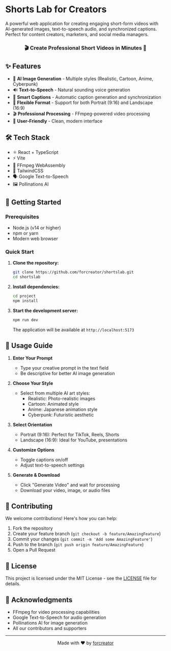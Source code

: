 # Shorts Lab for Creators

A powerful web application for creating engaging short-form videos with AI-generated images, text-to-speech audio, and synchronized captions. Perfect for content creators, marketers, and social media managers.

<div align="center">
  <h3>🎬 Create Professional Short Videos in Minutes 🚀</h3>
</div>

## ✨ Features

- 🎨 **AI Image Generation** - Multiple styles (Realistic, Cartoon, Anime, Cyberpunk)
- 🔊 **Text-to-Speech** - Natural sounding voice generation
- 📝 **Smart Captions** - Automatic caption generation and synchronization
- 📱 **Flexible Format** - Support for both Portrait (9:16) and Landscape (16:9)
- 🎬 **Professional Processing** - FFmpeg-powered video processing
- 🎯 **User-Friendly** - Clean, modern interface

## 🛠️ Tech Stack

- ⚛️ React + TypeScript
- ⚡ Vite
- 🎥 FFmpeg WebAssembly
- 🎨 TailwindCSS
- 🗣️ Google Text-to-Speech
- 🖼️ Pollinations AI

## 🚀 Getting Started

### Prerequisites

- Node.js (v14 or higher)
- npm or yarn
- Modern web browser

### Quick Start

1. **Clone the repository:**
   ```bash
   git clone https://github.com/forcreator/shortslab.git
   cd shortslab
   ```

2. **Install dependencies:**
   ```bash
   cd project
   npm install
   ```

3. **Start the development server:**
   ```bash
   npm run dev
   ```

   The application will be available at `http://localhost:5173`

## 📝 Usage Guide

1. **Enter Your Prompt**
   - Type your creative prompt in the text field
   - Be descriptive for better AI image generation

2. **Choose Your Style**
   - Select from multiple AI art styles:
     - Realistic: Photo-realistic images
     - Cartoon: Animated style
     - Anime: Japanese animation style
     - Cyberpunk: Futuristic aesthetic

3. **Select Orientation**
   - Portrait (9:16): Perfect for TikTok, Reels, Shorts
   - Landscape (16:9): Ideal for YouTube, presentations

4. **Customize Options**
   - Toggle captions on/off
   - Adjust text-to-speech settings

5. **Generate & Download**
   - Click "Generate Video" and wait for processing
   - Download your video, image, or audio files

## 🤝 Contributing

We welcome contributions! Here's how you can help:

1. Fork the repository
2. Create your feature branch (`git checkout -b feature/AmazingFeature`)
3. Commit your changes (`git commit -m 'Add some AmazingFeature'`)
4. Push to the branch (`git push origin feature/AmazingFeature`)
5. Open a Pull Request

## 📄 License

This project is licensed under the MIT License - see the [LICENSE](LICENSE) file for details.

## 🙏 Acknowledgments

- FFmpeg for video processing capabilities
- Google Text-to-Speech for audio generation
- Pollinations AI for image generation
- All our contributors and supporters

---

<div align="center">
  Made with ❤️ by <a href="https://github.com/forcreator">forcreator</a>
</div> 